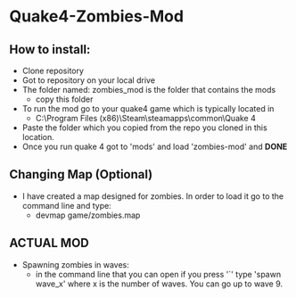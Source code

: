 # Quake4-Zombies-Mod
## **How to install:**
* Clone repository
* Got to repository on your local drive
* The folder named: zombies_mod is the folder that contains the mods
  * copy this folder
* To run the mod go to your quake4 game which is typically located in
  * C:\Program Files (x86)\Steam\steamapps\common\Quake 4
* Paste the folder which you copied from the repo you cloned in this location.
* Once you run quake 4 got to 'mods' and load 'zombies-mod' and **DONE**

## Changing Map (Optional)
* I have created a map designed for zombies. In order to load it go to the command line and type:
  * devmap game/zombies.map

## ACTUAL MOD
* Spawning zombies in waves:
  * in the command line that you can open if you press '`' type 'spawn wave_x' where x is the number of waves. You can go up to wave 9.
